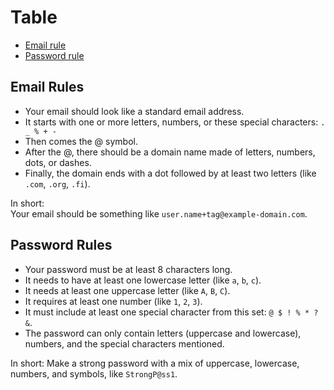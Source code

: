 # Table
- [Email rule](#email-rule)
- [Password rule](#password-rule)

## Email Rules

- Your email should look like a standard email address.<br>
- It starts with one or more letters, numbers, or these special characters: `. _ % + -`<br>
- Then comes the @ symbol.<br>
- After the @, there should be a domain name made of letters, numbers, dots, or dashes.<br>
- Finally, the domain ends with a dot followed by at least two letters (like `.com`, `.org`, `.fi`).<br>

In short:<br>
Your email should be something like `user.name+tag@example-domain.com`.<br>

## Password Rules

- Your password must be at least 8 characters long.<br>
- It needs to have at least one lowercase letter (like `a`, `b`, `c`).<br>
- It needs at least one uppercase letter (like `A`, `B`, `C`).<br>
- It requires at least one number (like `1`, `2`, `3`).<br>
- It must include at least one special character from this set: `@ $ ! % * ? &`.<br>
- The password can only contain letters (uppercase and lowercase), numbers, and the special characters mentioned.<br>

In short:
Make a strong password with a mix of uppercase, lowercase, numbers, and symbols, like `StrongP@ss1`.<br>
